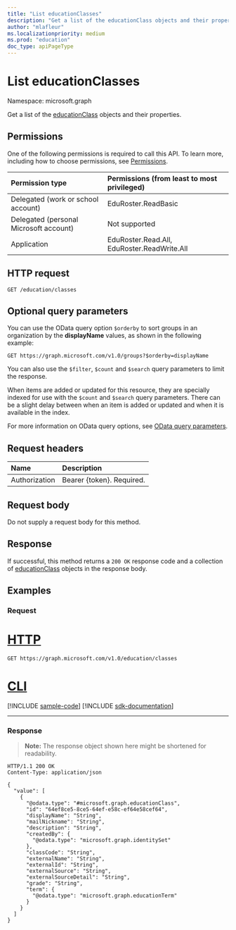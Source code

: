 ```yaml
---
title: "List educationClasses"
description: "Get a list of the educationClass objects and their properties."
author: "mlafleur"
ms.localizationpriority: medium
ms.prod: "education"
doc_type: apiPageType
---
```


# List educationClasses

Namespace: microsoft.graph

Get a list of the [educationClass](../resources/educationclass.md) objects and their properties.

## Permissions

One of the following permissions is required to call this API. To learn more, including how to choose permissions, see [Permissions](/graph/permissions-reference).

| Permission type                        | Permissions (from least to most privileged) |
| :------------------------------------- | :------------------------------------------ |
| Delegated (work or school account)     | EduRoster.ReadBasic                         |
| Delegated (personal Microsoft account) | Not supported                               |
| Application                            | EduRoster.Read.All, EduRoster.ReadWrite.All |

## HTTP request

<!-- {
  "blockType": "ignored"
}
-->

```http
GET /education/classes
```

## Optional query parameters

You can use the OData query option `$orderby` to sort groups in an organization by the **displayName** values, as shown in the following example:

<!-- { "blockType": "ignored" } -->

```http
GET https://graph.microsoft.com/v1.0/groups?$orderby=displayName
```

You can also use the `$filter`, `$count` and `$search` query parameters to limit the response. 

When items are added or updated for this resource, they are specially indexed for use with the `$count` and `$search` query parameters. There can be a slight delay between when an item is added or updated and when it is available in the index.

For more information on OData query options, see [OData query parameters](/graph/query-parameters).

## Request headers

| Name          | Description               |
| :------------ | :------------------------ |
| Authorization | Bearer {token}. Required. |

## Request body

Do not supply a request body for this method.

## Response

If successful, this method returns a `200 OK` response code and a collection of [educationClass](../resources/educationclass.md) objects in the response body.

## Examples

### Request


# [HTTP](#tab/http)
<!-- {
  "blockType": "request",
  "name": "list_education_classes"
}
-->

```msgraph-interactive
GET https://graph.microsoft.com/v1.0/education/classes
```

# [CLI](#tab/cli)
[!INCLUDE [sample-code](../includes/snippets/cli/list-education-classes-cli-snippets.md)]
[!INCLUDE [sdk-documentation](../includes/snippets/snippets-sdk-documentation-link.md)]

---

### Response

> **Note:** The response object shown here might be shortened for readability.

<!-- {
  "blockType": "response",
  "truncated": true,
  "@odata.type": "Collection(microsoft.graph.educationClass)"
}
-->

```http
HTTP/1.1 200 OK
Content-Type: application/json

{
  "value": [
    {
      "@odata.type": "#microsoft.graph.educationClass",
      "id": "64ef8ce5-8ce5-64ef-e58c-ef64e58cef64",
      "displayName": "String",
      "mailNickname": "String",
      "description": "String",
      "createdBy": {
        "@odata.type": "microsoft.graph.identitySet"
      },
      "classCode": "String",
      "externalName": "String",
      "externalId": "String",
      "externalSource": "String",
      "externalSourceDetail": "String",
      "grade": "String",
      "term": {
        "@odata.type": "microsoft.graph.educationTerm"
      }
    }
  ]
}
```
